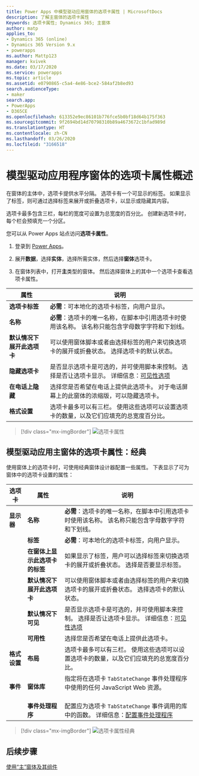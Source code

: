 ```yaml
---
title: Power Apps 中模型驱动应用窗体的选项卡属性 | MicrosoftDocs
description: 了解主窗体的选项卡属性
Keywords: 选项卡属性; Dynamics 365; 主窗体
author: matp
applies_to:
- Dynamics 365 (online)
- Dynamics 365 Version 9.x
- powerapps
ms.author: Mattp123
manager: kvivek
ms.date: 03/17/2020
ms.service: powerapps
ms.topic: article
ms.assetid: e0790865-c5a4-4e86-bce2-584af2b8ed93
search.audienceType:
- maker
search.app:
- PowerApps
- D365CE
ms.openlocfilehash: 613352e9ec86101b776fce5b0bf18d64b175f363
ms.sourcegitcommit: 9f2694bd14d70798310b89a4673672c1bfad989d
ms.translationtype: HT
ms.contentlocale: zh-CN
ms.lasthandoff: 03/26/2020
ms.locfileid: "3166518"
---
```

# <a name="tab-properties-for-model-driven-app-forms-overview"></a>模型驱动应用程序窗体的选项卡属性概述

 在窗体的主体中，选项卡提供水平分隔。 选项卡有一个可显示的标签。 如果显示了标签，则可通过选择标签来展开或折叠选项卡，以显示或隐藏其内容。  
  
 选项卡最多包含三栏，每栏的宽度可设置为总宽度的百分比。 创建新选项卡时，每个栏会预填充一个分区。  

您可以从 Power Apps 站点访问**选项卡属性**。 
1.  登录到 [Power Apps](https://make.powerapps.com/?utm_source=padocs&utm_medium=linkinadoc&utm_campaign=referralsfromdoc)。

2.  展开**数据**，选择**实体**，选择所需实体，然后选择**窗体**选项卡。  

3.  在窗体列表中，打开**主**类型的窗体。 然后选择窗体上的其中一个选项卡查看选项卡属性。

|属性|说明|  
|--------------|-----------------|  
|**选项卡标签**|**必需**：可本地化的选项卡标签，向用户显示。|  
|**名称**|**必需**：选项卡的唯一名称，在脚本中引用选项卡时使用该名称。 该名称只能包含字母数字字符和下划线。|  
|**默认情况下展开此选项卡**|可以使用窗体脚本或者由选择标签的用户来切换选项卡的展开或折叠状态。 选择选项卡的默认状态。|  
|**隐藏选项卡**|是否显示选项卡是可选的，并可使用脚本来控制。 选择是否让选项卡显示。 详细信息：[可见性选项](visibility-options-legacy.md)|  
|**在电话上隐藏**|选择您是否希望在电话上提供此选项卡。 对于电话屏幕上的此窗体的浓缩版，可以隐藏选项卡。|  
|**格式设置**|选项卡最多可以有三栏。 使用这些选项可以设置选项卡的数量，以及它们应填充的总宽度百分比。|  

  > [!div class="mx-imgBorder"] 
  > ![选项卡属性](media/newform-tab-properties.png "选项卡属性")

## <a name="tab-properties-for-model-driven-app-main-forms-classic"></a>模型驱动应用主窗体的选项卡属性：经典

使用窗体上的选项卡时，可使用经典窗体设计器配置一些属性。 下表显示了可为窗体中的选项卡设置的属性：
  
|选项卡|属性|说明|  
|---------|--------------|-----------------|  
|**显示器**|**名称**|**必需**：选项卡的唯一名称，在脚本中引用选项卡时使用该名称。 该名称只能包含字母数字字符和下划线。|  
||**标签**|**必需**：可本地化的选项卡标签，向用户显示。|  
||**在窗体上显示此选项卡的标签**|如果显示了标签，用户可以选择标签来切换选项卡的展开或折叠状态。 选择是否要显示标签。|  
||**默认情况下展开此选项卡**|可以使用窗体脚本或者由选择标签的用户来切换选项卡的展开或折叠状态。 选择选项卡的默认状态。|  
||**默认情况下可见**|是否显示选项卡是可选的，并可使用脚本来控制。 选择是否让选项卡显示。 详细信息：[可见性选项](visibility-options-legacy.md)|  
||**可用性**|选择您是否希望在电话上提供此选项卡。|  
|**格式设置**|**布局**|选项卡最多可以有三栏。 使用这些选项可以设置选项卡的数量，以及它们应填充的总宽度百分比。|  
|**事件**|**窗体库**|指定将在选项卡 `TabStateChange` 事件处理程序中使用的任何 JavaScript Web 资源。<br /><br />|  
||**事件处理程序**|配置应为选项卡 `TabStateChange` 事件调用的库中的函数。 详细信息：[配置事件处理程序](configure-event-handlers-legacy.md)|  

  > [!div class="mx-imgBorder"] 
  > ![选项卡属性经典](media/tab-properties.png "“经典”中选项卡属性")

## <a name="next-steps"></a>后续步骤

[使用“主”窗体及其组件](use-main-form-and-components.md)
